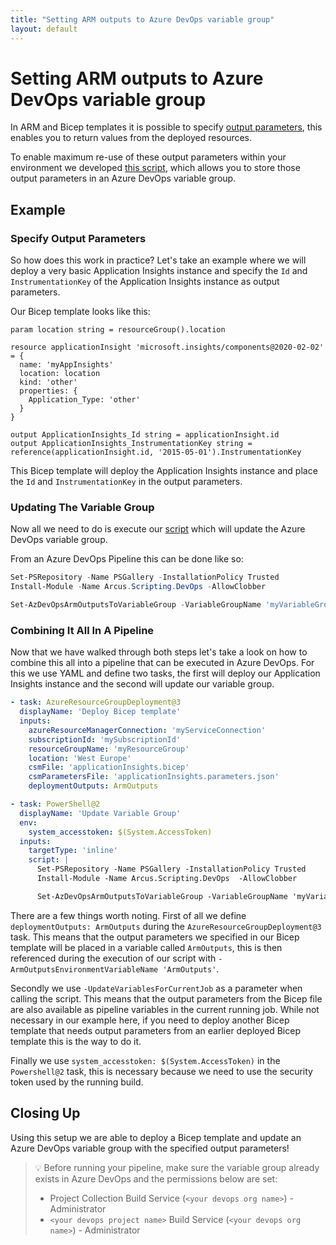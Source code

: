 ```yaml
---
title: "Setting ARM outputs to Azure DevOps variable group"
layout: default
---
```


# Setting ARM outputs to Azure DevOps variable group

In ARM and Bicep templates it is possible to specify [output parameters](https://learn.microsoft.com/en-us/azure/azure-resource-manager/bicep/outputs), this enables you to return values from the deployed resources. 

To enable maximum re-use of these output parameters within your environment we developed [this script](https://scripting.arcus-azure.net/Features/powershell/azure-devops#setting-arm-outputs-to-azure-devops-variable-group), which allows you to store those output parameters in an Azure DevOps variable group. 

## Example
### Specify Output Parameters
So how does this work in practice? Let's take an example where we will deploy a very basic Application Insights instance and specify the `Id` and `InstrumentationKey` of the Application Insights instance as output parameters. 

Our Bicep template looks like this:
``` bicep
param location string = resourceGroup().location

resource applicationInsight 'microsoft.insights/components@2020-02-02' = {
  name: 'myAppInsights'
  location: location
  kind: 'other'
  properties: {
    Application_Type: 'other'
  }
}

output ApplicationInsights_Id string = applicationInsight.id
output ApplicationInsights_InstrumentationKey string = reference(applicationInsight.id, '2015-05-01').InstrumentationKey
```

This Bicep template will deploy the Application Insights instance and place the `Id` and `InstrumentationKey` in the output parameters. 

### Updating The Variable Group
Now all we need to do is execute our [script](https://scripting.arcus-azure.net/Features/powershell/azure-devops#setting-arm-outputs-to-azure-devops-variable-group) which will update the Azure DevOps variable group.

From an Azure DevOps Pipeline this can be done like so:
``` powershell
Set-PSRepository -Name PSGallery -InstallationPolicy Trusted
Install-Module -Name Arcus.Scripting.DevOps -AllowClobber

Set-AzDevOpsArmOutputsToVariableGroup -VariableGroupName 'myVariableGroup'
```

### Combining It All In A Pipeline
Now that we have walked through both steps let's take a look on how to combine this all into a pipeline that can be executed in Azure DevOps.
For this we use YAML and define two tasks, the first will deploy our Application Insights instance and the second will update our variable group.

``` yaml
- task: AzureResourceGroupDeployment@3
  displayName: 'Deploy Bicep template'
  inputs:
    azureResourceManagerConnection: 'myServiceConnection'
    subscriptionId: 'mySubscriptionId'
    resourceGroupName: 'myResourceGroup'
    location: 'West Europe'
    csmFile: 'applicationInsights.bicep'
    csmParametersFile: 'applicationInsights.parameters.json'
    deploymentOutputs: ArmOutputs

- task: PowerShell@2
  displayName: 'Update Variable Group'
  env:
    system_accesstoken: $(System.AccessToken)
  inputs:
    targetType: 'inline'
    script: |
      Set-PSRepository -Name PSGallery -InstallationPolicy Trusted
      Install-Module -Name Arcus.Scripting.DevOps  -AllowClobber

      Set-AzDevOpsArmOutputsToVariableGroup -VariableGroupName 'myVariableGroup' -ArmOutputsEnvironmentVariableName 'ArmOutputs' -UpdateVariablesForCurrentJob
```

There are a few things worth noting. First of all we define `deploymentOutputs: ArmOutputs` during the `AzureResourceGroupDeployment@3` task. This means that the output parameters we specified in our Bicep template will be placed in a variable called `ArmOutputs`, this is then referenced during the execution of our script with `-ArmOutputsEnvironmentVariableName 'ArmOutputs'`.

Secondly we use `-UpdateVariablesForCurrentJob` as a parameter when calling the script. This means that the output parameters from the Bicep file are also available as pipeline variables in the current running job. While not necessary in our example here, if you need to deploy another Bicep template that needs output parameters from an earlier deployed Bicep template this is the way to do it.

Finally we use `system_accesstoken: $(System.AccessToken)` in the `Powershell@2` task, this is necessary because we need to use the security token used by the running build. 

## Closing Up
Using this setup we are able to deploy a Bicep template and update an Azure DevOps variable group with the specified output parameters!

> 💡 Before running your pipeline, make sure the variable group already exists in Azure DevOps and the permissions below are set:
> - Project Collection Build Service (`<your devops org name>`) - Administrator
> - `<your devops project name>` Build Service (`<your devops org name>`) - Administrator
